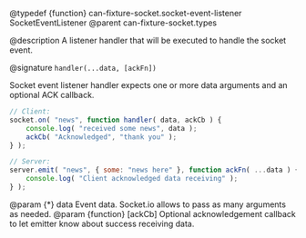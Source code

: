 @typedef {function} can-fixture-socket.socket-event-listener SocketEventListener
@parent can-fixture-socket.types

@description A listener handler that will be executed to handle the socket event.

@signature `handler(...data, [ackFn])`

Socket event listener handler expects one or more data arguments and an optional ACK callback.

```js
// Client:
socket.on( "news", function handler( data, ackCb ) {
	console.log( "received some news", data );
	ackCb( "Acknowledged", "thank you" );
} );

// Server:
server.emit( "news", { some: "news here" }, function ackFn( ...data ) {
	console.log( "Client acknowledged data receiving" );
} );
```

  @param {*} data Event data. Socket.io allows to pass as many arguments as needed.
  @param {function} [ackCb] Optional acknowledgement callback to let emitter know about success receiving data.
